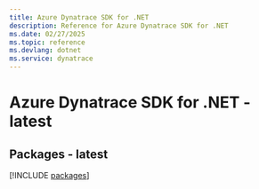 ```yaml
---
title: Azure Dynatrace SDK for .NET
description: Reference for Azure Dynatrace SDK for .NET
ms.date: 02/27/2025
ms.topic: reference
ms.devlang: dotnet
ms.service: dynatrace
---
```

# Azure Dynatrace SDK for .NET - latest
## Packages - latest
[!INCLUDE [packages](dynatrace-index.md)]
